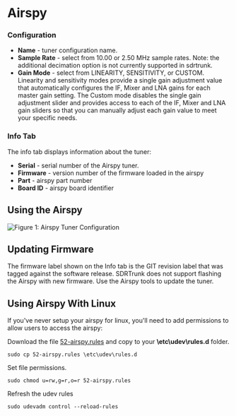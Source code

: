 # Airspy #

### Configuration ###

  * **Name** - tuner configuration name.
  * **Sample Rate** - select from 10.00 or 2.50 MHz sample rates. Note: the
  additional decimation option is not currently supported in sdrtrunk. 
  * **Gain Mode** - select from LINEARITY, SENSITIVITY, or CUSTOM.  Linearity
  and sensitivity modes provide a single gain adjustment value that automatically
  configures the IF, Mixer and LNA gains for each master gain setting.  The
  Custom mode disables the single gain adjustment slider and provides access to
  each of the IF, Mixer and LNA gain sliders so that you can manually adjust
  each gain value to meet your specific needs.

### Info Tab ###
The info tab displays information about the tuner:

  * **Serial** - serial number of the Airspy tuner.
  * **Firmware** - version number of the firmware loaded in the airspy
  * **Part** - airspy part number
  * **Board ID** - airspy board identifier

## Using the Airspy ##

![Figure 1: Airspy Tuner Configuration](v0.3/images/Airspy_V0.3.0)

## Updating Firmware ##

The firmware label shown on the Info tab is the GIT revision label that was
tagged against the software release.  SDRTrunk does not support
flashing the Airspy with new firmware.  Use the Airspy tools to update the
tuner.

## Using Airspy With Linux ##

If you've never setup your airspy for linux, you'll need to add permissions to allow users to access the airspy:

Download the file [52-airspy.rules](https://github.com/DSheirer/sdrtrunk/blob/master/src/main/resources/52-airspy.rules) and copy to your **\etc\udev\rules.d** folder.
 
    sudo cp 52-airspy.rules \etc\udev\rules.d

Set file permissions.

    sudo chmod u=rw,g=r,o=r 52-airspy.rules

Refresh the udev rules

    sudo udevadm control --reload-rules
